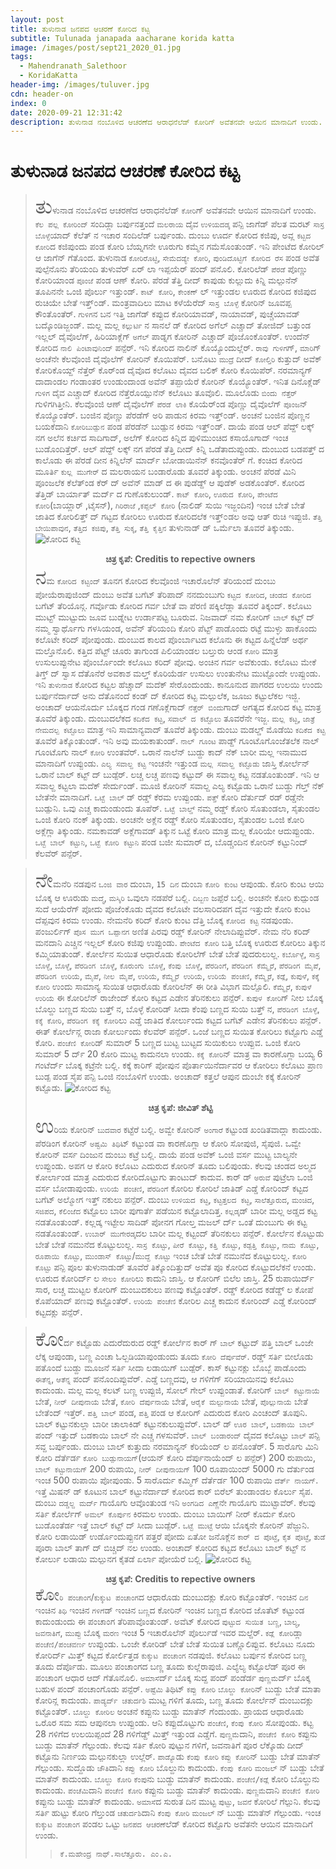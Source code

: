 ```yaml
---
layout: post
title: ತುಳುನಾಡ ಜನಪದ ಆಚರಣೆ ಕೋರಿದ ಕಟ್ಟ
subtitle: Tulunada janapada aacharane korida katta
image: /images/post/sept21_2020_01.jpg
tags:
  - Mahendranath_Salethoor
  - KoridaKatta
header-img: /images/tuluver.jpg
cdn: header-on
index: 0
date: 2020-09-21 12:31:42
description: ತುಳುನಾಡ ನಂಬೊಳಿದ ಆಚರಣೆದ ಆರಾಧನೆಲೆಡ್ ಕೋರಿಗ್ ಅವೆತನವೇ ಆಯಿನ ಮಾನಾದಿಗೆ ಉಂಡು.
---
```

# ತುಳುನಾಡ ಜನಪದ ಆಚರಣೆ ಕೋರಿದ ಕಟ್ಟ
 
> <span style='font-size: xx-large;'>ತು</span>ಳುನಾಡ ನಂಬೊಳಿದ ಆಚರಣೆದ ಆರಾಧನೆಲೆಡ್ `ಕೋರಿ`ಗ್ ಅವೆತನವೇ ಆಯಿನ ಮಾನಾದಿಗೆ ಉಂಡು. `ಕೆಲ ಪಲ್ಲ ಕೋರಿಂದ್` ಸಂದಿಡ್ಲಾ ಬರ್ಪುನತ್ತಂದೆ `ಮಲರಾಯ` ದೈವ `ಉಳಿಯದಡ್ಕ` ಪನ್ಪಿ ಜಾಗೆಡ್ ಪೆಲತ ಮರಟ್ `ಸಾಸ್ರ ಬೊಳ್ಳೆ`ಯಾದ್ ಕೆಲೆತ್ ನ ಇಚಾರ ಸಂದಿಲೆಡ್ ಬರ್ಪುಂಡು.  ದುಂಬು ಊರ್ದ ಕೋರಿದ  ಕಜಿಪು, ಅವ್ಲ `ಕಟ್ಟದ ಕೋರಿ`ದ ಕಜಿಪುಂದು ಪಂಡ ಕೋರಿ ಬೆಯ್ನಗನೇ ಊರುಗು ಕಮ್ಮೆನ ಗಮೆಸೊಂತುಂಡ್. ಇನಿ ಪೇಂಟೆದ ಕೋರಿಲ್ ಆ ಜಾಗೆನ್ ಗೆತೊಂದ. ತುಳುನಾಡ `ಕೋರಿರೊಟ್ಟಿ`, `ಸೇಮೆದಡ್ಯೇ ಕೋರಿ`, `ಪುಂಡಿದೊಟ್ಟಿಗೆ ಕೋರಿದ ರೆಸ` ಪಂಡ ಅವೆತ ಪುಲ್ಪೆನೊನು ತೆರಿಯಂದಿ ತುಳುವೆರ್ ಏರ್ ಲಾ ಇಪ್ಪಯೆರ್ ಪಂದ್ ಪನೊಲಿ. ಕೋರಿಲೆಡ್ `ಪೆರಡೆ` ಪೊಣ್ಣು ಕೋರಿಯಾಂಡ `ಪೂಂಜೆ` ಪಂಡ ಆಣ್ ಕೋರಿ. ಪೆರಡೆ ತೆತ್ತಿ ದೀದ್ ಕಾಪುಡು ಕುಲ್ಲುದು ಕಿನ್ನಿ ಮಲ್ಪುನೆನ್ ತೂಪಿನನೇ ಒಂಜಿ ಪೊರ್ಲು ಇತ್ತುಂಡ್. `ಕಾಟ್ ಕೋರಿ`, `ಕೇಂಕಣ್` ಲ್ ಇತ್ತುಂಡಲ ಊರುದ ಕೋರಿದ ಕಜಿಪುದ ರುಚಿಯೇ ಬೇತೆ ಇತ್ತ್೦ಡ್. ಮಂತ್ರವಾದಿಲು ಮಾಟ ಕಳೆಯೆರೆದ್ `ಸಾಸ್ರ ಬೊಳ್ಳೆ` ಕೋರಿನ್ ಜೂವಪ್ಪ ಕೌಂತೊಂತೆರ್. `ಗುಳಿಗ`ನ ಬನ ಇತ್ತಿ ಜಾಗೆಡ್ ಕಪ್ಪುದ ಕೋರಿಯಾವಡ್, ನಾಯಾವಡ್, ಪುಚ್ಚೆಯಾವಡ್ ಬದ್ಕೊಂಡಿಜ್ಜಂಡ್. ಮಲ್ಲ ಮಲ್ಲ `ಕಲ್ಲುರ್ಟಿ` ನ ಸಾನಲೆ ಡ್  ಕೋರಿದ ಅಗೆಲ್ ಎಚ್ಚಾದ್ ತೋಜಿದ್ ಬತ್ತುಂಡ ಇಲ್ಲಲ್ ದೈವೊಲೆಗ್, ಹಿರಿಯಾಕ್ಲೆಗ್ `ಅಗೆಲ್` ಪಾಡ್ನಗ ಕೋರಿನ್ ಎಚ್ಚಾದ್ ಪೊಜೊಂಕೊಂತೆರ್. ಉಂದೆನ್ ಕೋರಿದ `ನಾಲಿ ಪಿಂಟಾವುನಿಂದ್` ಪನ್ಪೆರ್. ಇನಿ ಕೋರಿದ ನಾಲಿನ್ ಕೊಯ್ಯೊಂದುಲ್ಲೆರ್. `ರಾವು ಗುಳಿಗ`ಗ್, `ಮಾರಿ`ಗ್ ಅಂಚೆನೇ ಕೆಲವೊಂಜಿ ದೈವೊಲೆಗ್ ಕೋರಿನ್ ಕೊಯಿಪೆರ್. ಬನೊಟು `ಮುದ್ರೆ` ದೀದ್ `ಕೋಲ್ತಿರಿ` ಕುತ್ತುದ್ ಅವೆಕ್ ಕೋರಿಕೊಯ್ದ್ ನೆತ್ತೆರ್ ಕೊರ್ಂಡ ದೈವೊದ ಕಲೊಟು ದೈವದ ಬಲಿಕ್ ಕೋರಿ ಕೊಯಿಪೆರ್. ನರಮಾನ್ಯಗ್ ದಾದಾಂಡಲ ಗಂಡಾಂತರ ಉಂಡುಂದಾಂಡ ಅವೆನ್ ತಪ್ಪಾಯೆರೆ ಕೋರಿನ್ ಕೊಯ್ಯೊಂತೆರ್. ಇನಿತ ದಿನೊಕ್ಲೆಡ್ `ಗುಳಿಗ` ದೈವ ಎಚ್ಚಾದ್ ಕೋರಿದ ನೆತ್ತೆರೊಯ್ಪುನೆನ್ ಕಲೊಟು ತೂವೊಲಿ.  ಮೂಲೊಡು `ಬಿಂದು ನೆತ್ತೆರ್` ಗುಳಿಗಗಿತ್ತೀನಿ. ಕೆಲವೊಂಜಿ ಆಣ್ ದೈವೊಲೆಗ್ `ಪೆರಡೆ ಲಾಕಿ` ಕೊಯೆರ್ಂಡ ಪೊಣ್ಣು ದೈವೊಲೆಗ್ `ಪೂಂಜ`ನ್ ಕೊಯ್ಯೊಂತೆರ್. ಬಂಜಿನ ಪೊಣ್ಣು ಪೆರಡೆಗ್ ಅರಿ ಪಾಡುನ ಕಿರಮ ಇತ್ತ್೦ಡ್. ಅಂಚನೆ ಬಂಜಿನ ಪೊಣ್ಣನ ಬಯಕೆದಾನಿ `ಕೋರಿಬುಡ್ಪುನ` ಪಂಡ ಪೆರಡೆನ್ ಬುಡ್ಪುನ ಕಿರಮ ಇತ್ತ್೦ಡ್. ದಾಯೆ ಪಂಡ ಆಲ್ ಪೆದ್ದ್ ಲಕ್ಕ್ ನಗ ಅಲೆನ ಕರ್ಚಿದ ಸಾದಿಗಾದ್, ಅಲೆಗ್ ಕೋರಿದ ಕಿನ್ನಿದ ಪುಳಿಮುಂಚಿದ ಕಸಾಯೊಗಾದ್ ಇಂಚ ಬುಡೊಂದಿತ್ತೆರ್. ಆಲ್ ಪೆದ್ದ್ ಲಕ್ಕ್ ನಗ ಪೆರಡೆ ತೆತ್ತಿ ದೀದ್ ಕಿನ್ನಿ ಒಡೆತಾದುಪ್ಪುಂಡು. ದುಂಬುದ ಬಡಪತ್ತ್ ದ ಕಾಲೊಡು ಈ ಪೆರಡೆ ದೀನ ಕಿನ್ನಿಲೆನ್ ಮಾರ್ದ್ ಬೋಡಾಯಿನೆನ್ ಕನವೊಂತೆರ್ ಗೆ. ಕಂಚಿದ ಕೋರಿದ ಮೂರ್ತಿ `ಕುಲ್ಲ ಮುಗೇರ್` ದ ಮಲರಾಯನ ಬಂಡಾರೊಡು ತೂವರೆ  ತಿಕ್ಕುಂಡು. ಅಂಚನೆ ಪೆರಡೆ ಮಿನಿ ಪೂಂಜಲೆಕ ಕೆಲೆತ್ಂಡ ಕೆರ್ ದ್ ಅವೆನ್ ಮಾಡ್ ದ ಈ ಪುಡೆಡ್ದ್ ಆ ಪುಡೆಕ್ ಅಡಕೊಂತೆರ್. ಕೋರಿದ ತೆತ್ತಿಡ್ ಬಾರ್ಯಾತ್ ಮರ್ದ್ ದ ಗುಣೊಕುಲುಂಡ್. `ಕಾಟ್ ಕೋರಿ`, `ಊರುದ ಕೋರಿ`, `ಪೇಂಟೆದ ಕೋರಿ`(ಬಾಯ್ಲಾರ್ ,ಟೈಸನ್), `ಗಿರಿರಾಜೆ` ,`ಕಪ್ಪಲ್ ಕೋರಿ` (ನಾಲಿಡ್ ಸುಯಿ ಇಜ್ಜಂದಿನ) ಇಂಚ ಬೇತೆ ಬೇತೆ ಜಾತಿದ ಕೋರಿಲಿತ್ತ್ ದ್ ಗಟ್ಟದ ಕೋರಿಲು ಊರುದ ಕೋರಿದಲೆಕ ಇತ್ತ್೦ಡಲ ಅವು ಆತ್ ರುಚಿ ಇಪ್ಪುಜಿ. `ತೆತ್ತಿ ಬೇಯಿಪಾವುನ`, `ತೆತ್ತಿದ ಕಜಿಪು`, `ತೆತ್ತಿ ಸುಕ್ಕ`, `ತೆತ್ತಿ ಕೈತ್ತಿನ` ತುಳುನಾಡ್ ಡ್ ಒರ್ಮೆಲಾ ತೂವರೆ ತಿಕ್ಕುಂಡು.
![ಕೋರಿದ ಕಟ್ಟ](/images/post/sept21_2020_01.jpg "ಕೋರಿ")
**<center>ಚಿತ್ರ ಕೃಪೆ: Creditis to repective owners</center>**
> <span style='font-size: xx-large;'>ನ</span>ಮ `ಕೋರಿದ ಕಟ್ಟಂದ್` ತೂನಗ ಕೋರಿದ ಕೆಲವೊಂಜಿ ಇಚಾರೊಲೆನ್ ತೆರಿಯಂದೆ ದುಂಬು ಪೋಯೆರಾಪುಜಿಂದ್ ದುಂಬು ಅವೆತ ಬಗೆಟ್ ತೆರಿಪಾದ್ ನನದುಂಬುಗು `ಕಟ್ಟದ ಕೋರಿದ`, `ಚಂಡದ ಕೋರಿದ` ಬಗೆಟ್ ತೆರಿಯೊನ್ಗ. ಗರ್ವೊಡು ಕೋರಿದ ಗರ್ವ ಬೇತೆ ವಾ ಪೆರಣಿ ಪಕ್ಕಿಲೆಡ್ಲಾ ತೂವರೆ ತಿಕ್ಕಂದ್. ಕಲೊಟು ಮುಟ್ಟ್ ಮುಟ್ಟುದು ಜೂವ ಬುಡ್ನೇಟ ಉರ್ಡಾಪಟ್ಟ ಬೂರುವ. ನಿಜವಾದ್ ನಮ ಕೋರಿಗ್ `ಬಾಲ್` ಕಟ್ಟ್ ದ್ ನಮ್ಮ ಸ್ವಾರ್ಥೊಗು ಗಳಸಿಯಂಡ, ಅವೆನ್ ತೆರಿಯಂದಿ ಕೋರಿ ಪೆಟ್ಟ್ ಪಾಡೊಂದು ರಟ್ಟೆ ಮುಳ್ಳು ಹಾಕೊಂದು ಕಲೊಟೇ ಕರಿದ್ ಪೋಪುಂಡು. ದುಂಬುದ ಕಾಲದ ಪೊಂರ್ಬಾಟದ ಕಲೊನು ಈ ಕಟ್ಟದ ಹಿನ್ನೆಲೆಡ್ ಅರ್ಥ ಮಲ್ತೊನೊಲಿ. ಕತ್ತಿದ ಪೆಟ್ಟ್ ಚೂರು ತಾಗುಂಡ ಪಿಲಿಯಾಂಡಲ ಬಲ್ತುರು ಆಂಡ `ಕೋರಿ` ಮಾತ್ರ ಉಸುಲುಪ್ಪುನೇಟ ಪೊಂರ್ಬೊಂದೇ ಕಲೊಟು ಕರಿದ್ ಪೋವು. ಅಂಚಿನ ಗರ್ವ ಅವೆಕುಂಡು. ಕಲೊಟು ಮೇಕೆ ತಿಗ್ತ್ ದ್ ಸ್ವಾಸ ದೆತೊನೆರೆ ಅವಕಾಶ ಮಲ್ತ್ ಕೊರಿಯೆರ್ಡ ಉಸುಲು ಉಂತುನೇಟ ಮುಟ್ಟೊಂದೇ ಉಪ್ಪುಂಡು. ಇನಿ `ತುಳುನಾಡ` ಕೋರಿದ ಕಟ್ಟಲ ಹೆಚ್ಚಾದ್ ಮದೆಕ್ ಸೇರೊಂದುಂಡು. ಕಾನೂನುದ ಪಾಗರದ ಉಲಯಿ ಉಂದು ಬರ್ಪುನೆರ್ದಾದ್ ಅನು ದೆತೊನಂದೆ ಕಂಡ್ ದ್ ಕೋರಿದ ಕಟ್ಟ ಮಲ್ಪುಲೆಕ, ಜೂಜು ಕಟ್ಟುಲೆಕಲ ಇಜ್ಜಿ. ಅಂಚಾದ್ ಆಯನೊರ್ದು ಬೊಕ್ಕದ ಗಂಡ ಗಣೊಕ್ಲೆಗಾದ್  `ನೆತ್ತೆರ್ ಬಿಂದು`ಗಾದ್ ಅಗತ್ಯದ ಕೋರಿದ ಕಟ್ಟ ಮಾತ್ರ ತೂವೆರೆ ತಿಕ್ಕುಂಡು. ದುಂಬುದಲೆಕದ `ಕದಿಕೆದ ಕಟ್ಟ`, `ಸವಾಲ್ ದ ಕಟ್ಟೊಲು` ತೂವರೆನೇ ಇಜ್ಜ. `ಮಲ್ಲ ಕಟ್ಟ`, `ಜಾತ್ರೆ ನೇಮದಲ್ಪ ಕಟ್ಟೊಲು` ಮಾತ್ರ ಇನಿ ಸಾಮಾನ್ಯವಾದ್ ತೂವೆರೆ ತಿಕ್ಕುಂಡು. ದುಂಬು ಮಡಲ್ಡ್ ಮೊಡೆಯಿ `ಕದಿಕೆದ ಕಟ್ಟ` ತೂವೆರೆ ತಿಕ್ಕೊಂತುಂಡ್. ಇನಿ ಅವು ಮಯಕಾತುಂಡ್. `ನಾಲ್ ಗೂಂಟ` ಪಾಡ್ದ್ ಗೂಂಟೊಗೊಂಜೆತಲೆಕ ನಾಲ್ ಗೂಂಟೊಗು ನಾಲ್ `ಕೋರಿ` ಉಂತವೆರ್. ಒರಾನೆ ನಾಲೆನ್ ಬುಡ್ದು ಕಾದ್ ನೆಕ್ ಬಾರೀ ಮಲ್ಲ ಇನಾಮುದ ಮಾನಾದಿಗೆ ಉಪ್ಪುಂಡು. `ಎಲ್ಯ ಸವಾಲ್ದ ಕಟ್ಟ` ಇಂಚನೇ ಇತ್ತುಂಡ `ಮಲ್ಲ ಸವಾಲ್ದ ಕಟ್ಟೊಡು` ಜಾಸ್ತಿ ಕೋರ್ಲೆನ್ ಒರಾನೆ ಬಾಲ್ ಕಟ್ಟ್ ದ್ ಬುಡ್ಪೆರ್. ಲಚ್ಚ ಲಚ್ಚ ಪಣವು ಕಟ್ಟುದ್ ಈ ಸವಾಲ್ದ ಕಟ್ಟ ನಡತೊಂತುಂಡ್. ಇನಿ ಆ ಸವಾಲ್ದ ಕಟ್ಟಲಾ ಮದೆಕ್ ಸೇರ್ದುಂಡ್.  ಮೂಜಿ ಕೋರಿನ್ ಸವಾಲ್ದ ಎಲ್ಯ ಕಟ್ಟೊಡು ಒರಾನೆ ಬುಡ್ದು ಗೆಲ್ತ್ ನೆಕ್ ಬೇತೆನೇ ಮಾನಾದಿಗೆ. `ಒಟ್ಟೆ ಬಾಲ್` ಡ್ ರಡ್ಡ್ ಕೆರಮ ಉಪ್ಪುಂಡು. `ಪತ್ತ್` ಕೋರಿ ದೆರ್ತುದ್ ರಡ್ ರಡ್ಡೆನೇ ಬುಡ್ಪುನಿ. ಒವು ಎಚ್ಚ ಕಾದುಂಡುಂದು ತೂಪೆರ್. `ಒಟ್ಟೆ ಬಾಲ್ಡ್` ನಮ್ಮ ರಡ್ಡ್ ಕೋರಿ ಸೊತುಂಡಲಾ, ಸೈತುಂಡಲ ಒಂಜಿ ಕೋರಿ ನಂಕ್ ತಿಕ್ಕುಂಡು. ಅಂಚನೇ ಅಕ್ಲೆನ ರಡ್ಡ್ ಕೋರಿ ಸೊತುಂಡಲ, ಸೈತುಂಡಲ ಒಂಜಿ ಕೋರಿ ಅಕ್ಲೆಗ್ಲಾ ತಿಕ್ಕುಂಡು. ನಮಕಾವಡ್ ಅಕ್ಲೆಗಾವಡ್ ತಿಕ್ಕುನ ಒಟ್ಟೆ ಕೋರಿ ಮಾತ್ರ ಮಲ್ಲ ಕೊರಿಯೇ ಆದುಪ್ಪುಂಡು. `ಒಟ್ಟೆ ಬಾಲ್ ಕಟ್ಟುನಿ`, `ಒಟ್ಟೆ ಕೋರಿ ಕಟ್ಟುನಿ` ಪಂಡ ಬಜೀ ಸುಮಾರ್ ದ, ಬೊಡ್ಚಂದಿನ ಕೋರಿನ್ ಕಟ್ಟುನಿಂದ್ ಕೆಲವೆರ್ ಪನ್ಪೆರ್.   

> <span style='font-size: xx-large;'>ನೇ</span>ಮನೆರಿ ನಡಪುನ `ಒಂಜಿ ವಾರ` ದುಂಬಾ, `15 ದಿನ` ದುಂಬಾ `ಕೋರಿ ಕುಂಟ` ಆಪುಂಡು. ಕೋರಿ ಕುಂಟ ಆಯಿ ಬೊಕ್ಕ ಆ ಊರುಡು `ಮದ್ಮೆ`, `ಮಸ್ಕಿರಿ` ಒವುಲಾ ನಡಪೆರೆ ಬಲ್ಲಿ. `ದಿಬ್ಬಣ` ಜಪ್ಪೆರೆ ಬಲ್ಲಿ. ಅಂಚನೇ ಕೋರಿ ಕುದ್ಪುಂಡ ಸುದೆ ಆಯೆರೆಗ್ ಪೋದು ಪೊಜೆಂಕೊಡು ದೈವದ ಕಲೊಟೇ ವಲಸಾರಿದಪಗ ದೈವ ಇತ್ತುದೇ ಕೋರಿ ಕುಂಟ ದೆಪ್ಪವುನ ಕಿರಮ ಉಂಡು. ನೇಮನೆರಿ ಕರಿದ್ ಕೋರಿ ಕುಂಟ ದೆತ್ತಿ ಬೊಕ್ಕ `ಕೋರಿದ ಕಟ್ಟ` ನಡಪುಂಡು. ಪಂಜುರ್ಲಿಗ್ `ಪೊಸ ಮುಗ ಒಪ್ಪಾನಗ` ಅಣಿತ ಪಿರವು ರಡ್ಡ್ ಕೋರಿನ್ ನೇಲಾದಿಪ್ಪುವೆರ್. ನೇಮ ನೆರಿ ಕರಿದ್ ಮನದಾನಿ ಎಚ್ಚಿನ ಇಲ್ಲಲ್ ಕೋರಿ ಕಜಿಪು ಉಪ್ಪುಂಡು. `ಪೇಂಟೆದ ಕೋರಿ` ಬತ್ತಿ ಬೊಕ್ಕ ಊರುದ ಕೋರಿಲು ತಿಕ್ಕುನ ಕಮ್ಮಿಯಾತುಂಡ್. ಕೋರ್ಲೆನ ಸುಯಿತ ಆಧಾರೊಡು ಕೋರಿಲೆಗ್ ಬೇತೆ ಬೇತೆ ಪುದರುಲುಲ್ಲ. `ಕರ್ಬೊಳ್ಳೆ`, `ಸಾಸ್ರ ಬೊಳ್ಳೆ`, `ಬೊಳ್ಳೆ`, `ಪೆರಡಿಂಗ ಬೊಳ್ಳೆ`, `ಕೊರುಂಗು ಬೊಳ್ಳೆ`, `ಕೆಂಪು ಬೊಳ್ಳೆ`, `ಪೆರಡಿಂಗೆ`, `ಪೆರಡಿಂಗ ಕೆಮ್ಮೈರೆ`, `ಪೆರಡಿಂಗ ಮೈಪೆ`, `ಪೆರಡಿಂಗ ಉರಿಯೆ`, `ಮೈಪೆ`, `ನೀಲ ಮೈಪೆ`, `ಉರಿಯೆ`, `ಕೆಮ್ಮೈರೆ ಉರಿಯೆ`, `ಉರಿಯೆ ಪಂಚಣಿ`, `ಕೆಮ್ಮೈರೆ`, `ಕಡ್ಲೆ`, `ಕುಪುಳೆ`, `ಕಕ್ಕೆ ಕೋರಿ` ಉಂದು ಸಾಮಾನ್ಯ ಸುಯಿತ ಆಧಾರೊಡು ಕೋರಿಲೆನ್ ಈ ರೀತಿ ವಿಭಾಗ ಮಲ್ಪೊಲಿ.  `ಕೆಮ್ಮೈರೆ`, `ಕುಪುಳೆ ಉರಿಯೆ` ಈ ಕೋರಿಲೆನ್ ರಾಜೇಂದ್ ಕೋರಿ ಕಟ್ಟದ ಎಡೇನ ತೆರಿನಕುಲು ಪನ್ಪೆರ್. `ಕುಪುಳ ಕೋರಿ`ಗ್ ನೀಲ ಬೊಕ್ಕ ಬೊಲ್ದು ಬಣ್ಣದ ಸುಯಿ ಬತ್ತ್ ನ, ಬೊಳ್ಳೆ ಕೋರಿಡ್ ಸೀದಾ ಕೆಂಪು ಬಣ್ಣದ ಸುಯಿ ಬತ್ತ್ ನ, `ಪೆರಡಿಂಗ ಬೊಳ್ಳೆ`, `ಕಕ್ಕೆ ಕೋರಿ`, `ಪೆರಡಿಂಗ ಕಕ್ಕೆ ಕೋರಿ`ಲು ಎಡ್ಡೆ ಜಾತಿದ ಕೋರ್ಲುಂದು ಕಟ್ಟದ ಬಗೆಟ್ ಎಡೇನ ತೆರಿನಕುಲು ಪನ್ಪೆರ್. ಈತ್ ಕೋರ್ಲೆನ್ಲ ರಾಜಾ ಕೋರ್ಲುಂದು ಕೆಲವೆರ್ ಪನ್ಪೆರ್. ಒಂಜೆ ಬಣ್ಣದ ಸುಯಿತ ಕೋರಿಲು ಕಟ್ಟೊಗು ಎಡ್ಡೆ ಕೋರಿ.  `ಪಂಚೆಣಿ ಕೋರಿ`ಡ್ ಸುಮಾರ್ 5 ಬಣ್ಣದ ಬುಟ್ಟ ಬುಟ್ಟದ ಸುಯಿಕುಲು ಉಪ್ಪುವ. ಒಂಜಿ ಕೋರಿ  ಸುಮಾರ್ 5 ರ್ದ್ 20 ಕೋರಿ ಮುಟ್ಟ ಕಾದುನಲಾ ಉಂಡು. `ಕಕ್ಕೆ ಕೋರಿ`ನ್ ಮಾತ್ರ ವಾ ಕಾರಣೊಗ್ಲಾ ಬಯ್ಯ 6 ಗಂಟೆರ್ದ್ ಬೊಕ್ಕ ಕಟ್ರೆನೇ ಬಲ್ಲಿ. ಕಕ್ಕೆ ಕಾರಿಗ್ ಪೋಪುನ ಪೊರ್ತಾಯಿನೆರ್ದಾವರ ಆ ಕೋರಿಲು ಕಲೊಟು ಪ್ರಾಣ ಬುಡ್ಪ ಪಂಡ ಸೈಪ ಪನ್ಪಿ ಒಂಜಿ ನಂಬೊಳಿಗೆ ಉಂಡು. ಅಂಚಾದ್ ಕತ್ತಲೆ ಆಪುನ ದುಂಬೇ ಕಕ್ಕೆ ಕೋರಿನ್ ಕಟ್ಟೊಡು. 
![ಕೋರಿದ ಕಟ್ಟ](/images/post/sept21_2020_03.jpg "ಕೋರಿ")
**<center>ಚಿತ್ರ ಕೃಪೆ: ಜೀವಿತ್ ಶೆಟ್ಟಿ</center>**
> <span style='font-size: xx-large;'>ಉ</span>ರಿಯ ಕೋರಿನ್ `ಬುದವಾರ` ಕಟ್ಟೆರೆ ಬಲ್ಲಿ. ಅವ್ವೇ ಕೋರಿನ್ `ಅಂಗಾರೆ` ಕಟ್ಟುಂಡ ಖಂಡಿತವಾದ್ಲಾ ಕಾದುಂಡು. ಪೆರಡಿಂಗ ಕೋರಿನ್ `ಅಷ್ಟಮಿ ತಿಥಿ`ಟ್ ಕಟ್ಟುಂಡ ವಾ ಕಾರಣೊಗ್ಲಾ ಆ ಕೋರಿ ಸೋಪುಜಿ, ಸೈಪುಜಿ. ಒವ್ವೇ ಕೋರಿನ್ ವರ್ಸ ದಿಂಜುನ ದುಂಬು ಕಟ್ರೆ ಬಲ್ಲಿ. ದಾಯೆ ಪಂಡ ಅವೆಕ್ ಒಂಜಿ ವರ್ಸ ಮುಟ್ಟ ಬಾಲ್ಯನೇ ಉಪ್ಪುಂಡು. ಅಪಗ ಆ ಕೋರಿ ಕಲೊಟು ಎದುರುದ ಕೋರಿನ್ ತೂದು ಬಲಿಪುಂಡು. ಕೆಲವು ಚಂಡದ ಅಲ್ಮದ ಕೋರ್ಲಾಂಡ ಮಾತ್ರ ಎದುರುದ ಕೋರಿದೊಟ್ಟುಗು ತಾಂಟುದ್ ಕಾದುವ.  ಕಾರ್ ಡ್ `ಅರುವೆ` ಪುಟ್ರೆಲಾ ಒಂಜಿ ವರ್ಸ ಬೋಡಾಪುಂಡು. `ಉರಿಯೆ ಪಂಚಣಿ`, `ಪೆರಡಿಂಗೆ` ಕೋರಿಲ ಕೋರಿಲೆ ಜಾತಿಡ್ ಎಡ್ಡೆ ಕೋರಿಂದ್ ಕಟ್ಟದ ಬಗೆಟ್ ಅಲ್ಮೋಗ ಇತ್ತ್ ನಕುಲು ಪನ್ಪೆರ್. ದುಂಬು `ಉಳಿಯದ ಕಟ್ಟ`, `ಕಟ್ಟತ್ತಲದ ಕಟ್ಟ`, `ಸಾಲೆತ್ತೂರುದ`, `ಮಂಚಿದ`, `ಸಜಿಪದ`, `ಕೆಲಿಂಜೆದ` ಕಟ್ಟೊಲು ಬಾರೀ ಪುಗಾರ್ತೆ ಪಡೆಯಿನ ಕಟ್ಟೊಲಾದಿತ್ತ. `ಕಲ್ಲಡ್ಕ`ಡ್ ಬಾರೀ ಮಲ್ಲ ಅಡ್ಡದ ಕಟ್ಟ ನಡತೊಂತುಂಡ್. ಕಲ್ಲಡ್ಕ ಇಟ್ಟೇಲ ಸಾದಿಡ್ ಪೋನಗ ಗೋಲ್ತ ಮಜಲ್ ರ್ದ್ ಒಂತೆ ದುಂಬುಗು ಈ ಕಟ್ಟ ನಡತೊಂತುಂಡ್. `ಉಬಾರ್ ಮುಗೇರಡ್ಕ`ದಲ ಬಾರೀ ಮಲ್ಲ ಕಟ್ಟಂದ್ ತೆರಿನಕುಲು ಪನ್ಪೆರ್. ಕೋರ್ಲೆನ ಕೊಟ್ಟುಡು ಬೇತೆ ಬೇತೆ ನಮುನೆದ ಕೊಟ್ಟುಲುಲ್ಲ. `ಸಾಸ್ರ ಕೊಟ್ಟು`, `ಪೀರೆ ಕೊಟ್ಟು`, `ಕತ್ತಿ ಕೊಟ್ಟು`, `ಕಡ್ಪತ್ತಿ ಕೊಟ್ಟು`, `ನಾಮ ಕೊಟ್ಟು`, `ರೂಪಾಯಿ ಕೊಟ್ಟು`, `ಮುಂಡಾಸ್ ಕೊಟ್ಟು`/`ಮುದ್ದೆ ಕೊಟ್ಟು` ಇಂಚ ಬೇತೆ ಬೇತೆ  ನಮುನೆದ ಕೊಟ್ಟುಲುಲ್ಲ. `ಕೋರಿ ಕೊಟ್ಟು` ಪನ್ಪಿ ಪೂಲ ತುಳುನಾಡುಡ್ ತೂವೆರೆ ತಿಕ್ಕೊಂದಿತ್ತುದ್ ಅವೆತ ಪೂ ಕೋರಿದ ಕೊಟ್ಟುದಲೆಕನೆ ಉಂಡು. ಊರುದ ಕೋರಿರ್ದ್ ಲ `ಸೇಲಂ ಕೋರಿ`ಲು ಕಾದುನಿ ಜಾಸ್ತಿ. ಆ ಕೋರಿಗ್ ಬಿಲೆಲ ಜಾಸ್ತಿ. 25 ರುಪಾಯಿರ್ದ್ ಸಾರ, ಲಚ್ಚ ಮುಟ್ಟಲ ಕೋರಿಗ್ ದುಂಬುದಕುಲು ಪಣವು ಕಟ್ಟೊಂತೆರ್. ರಡ್ಡ್ ಕೋರಿದ ಕಡೆಡ್ಡ್ ಲ ಕೋಪೆ ಕೊಪೆಯಾದ್ ಪಣವು ಕಟ್ಟೊಂತೆರ್. `ಉರಿಯೆ ಪಂಚೆಣಿ` ಕೋರಿಲ ಎಚ್ಚ ಕಾದುನ ಕೋರಿಂದ್ ಎಡ್ಡೆ ಕೋರಿಂದ್ ಕಟ್ಟದಕ್ಲು ಪನ್ಪೆರ್. 

> <span style='font-size: xx-large;'>ಕೋ</span>ರ್ದ ಕಟ್ಟೊಡು ಎದುರೆದುರುದ ರಡ್ಡ್ ಕೋರ್ಲೆನ ಕಾರ್ ಗ್ `ಬಾಲ್` ಕಟ್ಟುದ್ ಪತ್ತಿ ಬಾಲ್ ಒಂಜೇ ಲೆಕ್ಕ ಆಪುಂಡಾ, ಬಣ್ಣ ಎಂಚಾ ಓಲ್ಬಡಿಯಾಪುಂಡುಂದು ತೂದು `ಕೋರಿ ದೆರ್ಪುವೆರ್`. ರಡ್ಡ್ ಸರ್ತಿ ಬೀಲೊಡು ಪತೊಂದೆ ಬುಡ್ದು ಮೂಜನೆ ಸರ್ತಿ ಸೀದಾ ಲಡಾಯಿಗ್ ಬುಡ್ಪೆರ್. ಕಾಸ್ ಕಟ್ಟುನಕ್ಲು ಬೊಬ್ಬೆ ಪಾಡೊಂದು `ಈತೆನ್ನ`, `ಆತೆನ್ನ` ಪಂದ್ ಪನೊಂದಿಪ್ಪುವೆರ್. ಎಡ್ಡೆ ಬಣ್ಣದವು, ಆ ಗಳಿಗೆಗ್ ಸರಿಯಾಯಿನವು ಕಲೊಟು ಕಾದುಂಡು. ಮಲ್ಲ ಮಲ್ಲ ಕಲಟ್ ಬಣ್ಣ ಉಪ್ಪುಜಿ, ಸೋಲ್ ಗೇಲ್ ಉಪ್ಪುಂಡಾತೆ. ಕೋರಿಗ್ `ಬಾಲ್ ಕಟ್ಟುನಾಯೆ` ಬೇತೆ, `ನೀರ್ ದೀಪುನಾಯೆ` ಬೇತೆ, `ಕೋರಿ ದೆರ್ಪುನಾಯೆ` ಬೇತೆ, `ಆರೈಕೆ ಮಲ್ಪುನಾಯೆ` ಬೇತೆ, `ಪೊಲ್ಲುನಾಯೆ` ಬೇತೆ ಬೇತೆಂದ್ ಇತ್ತೆರ್. `ಪತ್ತಿ ಬಾಲ್` ಪಂಡ, `ಪತ್ತಿ` ಪಂಡ ಆ ಕೋರಿಗ್ ಎದುರುದ ಕೋರಿ ಎಂಚಂದ್ ತೂಪುನಿ. ಬಾಲ್ ಕಟ್ಟುನಕುಲ್ಲಾ ಬಾರೀ ಚಾಲಾಕಿಡ್ ಕಟ್ಟುನಕುಲುಪ್ಪುವೆರ್. ಬಾಲ್ ಡ್ `ಊರ ಬಾಲ್`, `ಬಡಕಾಯಿ ಬಾಲ್` ಪಂದ್ ಇತ್ತುದ್ ಬಡಕಾಯಿ ಬಾಲ್ ನೇ ಎಚ್ಚ ಗಳಸುವೆರ್. `ಬಾಲ್ ಬಂಡಾರಂದ್` ದೈವದ ಕಲೊಟ್ಟು `ಬಾಲ್` ಪನ್ಪಿ ಸವ್ದ ಬರ್ಪುಂಡು. ದುಂಬು ಬಾಲ್ ಕುತ್ತುದು ನರಮಾನ್ಯನ್ ಕೆರಿಯೆಂದ್ ಲ ಪನೊಂತೆರ್. 5 ಸಾರೊಗು ಮಿನಿ ಕೋರಿ ದೆರ್ತೆರ್ಡ `ಕೋರಿ ಬುಡ್ಪುನಾಯಗ್`(ಆಯನ್ ಕೋರಿ ದೆರ್ಪುನಾಯೆಂದ್ ಲ ಪನ್ಪೆರ್) 200 ರುಪಾಯಿ, `ಬಾಲ್ ಕಟ್ಟುನಾಯಗ್` 200 ರುಪಾಯಿ, `ನೀರ್ ದೀಪುನಾಯಗ್` 100 ರೂಪಾಯಿಂದ್ 5000 ಗು ದೆರ್ತುಂಡ ಇಂಚ 500 ರುಪಾಯಿ ಪೋಪುಂಡು. 5 ಸಾರೊರ್ದು ಕಮ್ಮಿಗ್ ದೆರ್ತೆರ್ಡ 100 ರುಪಾಯಿ `ದೆರ್ತ್ ನಾಯಗ್`. ಇತ್ತೆ ಮಿಷನ್ ಡ್ ಕೂಟುನ ಬಾಲ್ ಕಟ್ಟುನೆರ್ದಾದ್ ಕೋರಿದ ಕಾರ್ ಬಿರೆಲ್ ತುಂಡಾಂಡಲ ಕೊರ್ಲು ಸೈಪ. ದುಂಬು `ದಡ್ಡಲ್ದ ಮರ್ದ್` ಗಾಯೊಗು ಆವೊಂತುಂಡ ಇನಿ `ಅಂಗಡಿದ ಎಣ್ಣೆ`ನೇ ಗಾಯೊಗು ಮುಟ್ಟಾವೆರ್. ಕೆಲವು ಸರ್ತಿ ಕೋರ್ಲೆಗ್ `ಅಮಲ್ ಕೊರ್ಪುನ` ಕಿರಮಲ ಉಂಡು. ದುಂಬು ಬಾಯಿಗ್ ನೀರ್ ಕೊರ್ದು ಕೋರಿ ಬುಡೊಂತೆರ್ಡ ಇತ್ತೆ ಬಾಲ್ ಕಟ್ಟ್ ದ್ ಸೀದಾ ಬುಡ್ಪೆರ್. `ಒಟ್ಟೆ ಮುಟ್ಟೆ` ಆಯಿ ಬೊಕ್ಕನೇ ಕೋರಿನ್ ಪೆಜ್ಜುನಿ. ಕೋರಿ ಲಡಾಯಿಡ್ ಉರ್ಡೊಂದುಪ್ಪುನಗ ಪತ್ತರೆ ಪೋದು ಏತೋ ಜನೊಕ್ಲೆನ `ಕಾರ್ ದ ಪೊಟ್ಟೆ`, `ಕೈತ ಪೊಟ್ಟೆ`, `ತುಡೆ` ಪೂರಾ ಬಾಲ್ ತಾಗ್ ದ್ ಬಿಚ್ಚಿದ್ ನಲ ಉಂಡು. ಅಂಚಾದ್ ಕೋರಿದ ಕಟ್ಟದ ಕಲೊಟು ಬಾಲ್ ಕಟ್ಟ್ ನ ಕೋರ್ಲು ಲಡಾಯಿ ಮಲ್ಪುನಗ ಕೈತಡೆ ಏರ್ಲಾ ಪೋಯೆರೆ ಬಲ್ಲಿ. 
![ಕೋರಿದ ಕಟ್ಟ](/images/post/sept21_2020_02.jpg "ಕೋರಿ")
**<center>ಚಿತ್ರ ಕೃಪೆ: Creditis to repective owners</center>**
> <span style='font-size: xx-large;'>`ಕೋ`</span>`ರಿ ಪಂಚಾಂಗ`/`ಕುಕ್ಕುಟ ಪಂಚಾಂಗ`ದ ಆಧಾರೊಡು ದುಂಬುದಕ್ಲು ಕೋರಿ ಕಟ್ಟೊಂತೆರ್. ಇಂಚಿನ `ದಿನ` ಇಂಚಿನ `ತಿಥಿ` ಇಂಚಿನ `ಗಳಿಗೆ`ಡ್ ಇಂಚಿನ `ಬಣ್ಣ`ದ ಕೋರಿನ್ ಇಂಚಿನ ಬಣ್ಣದ ಕೋರಿದ ಜೊತೆಟ್ ಕಟ್ಟುಂಡ ಕಾದುಂಡುಂದು ಈ ಪಂಚಾಂಗ ತೆರಿಪಾವೊಂತುಂಡ್. ಅವೆಟ್ ಕೋರಿದ `ಪುಟ್ಟುದ ಸುಯಿತ ಬಣ್ಣ`, `ಬಾಲ್ಯ`, `ಜವನಾತಿಗೆ`, `ಮುಪ್ಪು` ಬೊಕ್ಕ `ಮರಣ` ಇಂಚ 5 ಇಚಾರೊಲೆನ್ ಪೊರ್ಲುಡೆ ಇವರ ಮಲ್ದೆರ್. `ಕಡ್ಲೆ ಕೋರಿ`ಡ್ಲಾ `ಪಂಚೆಣಿ/ಪಂಚವರ್ಣ` ಉಪ್ಪುಂಡು. ಒಂಜೇ ಕೋರಿಡ್ ಬೇತೆ ಬೇತೆ ಸುಯಿತ ಬಣ್ಣೊಲಿಪ್ಪುವ. ಕಲೊಟು ನೂದು ಕೋರಿರ್ದ್ ಮಿತ್ತ್ ಕಟ್ಟದ ಕೋರ್ಲಿತ್ತಡ `ಕುಕ್ಕುಟ ಪಂಚಾಂಗ` ನಡಪುಜಿ. ಕಲೊಟು ಬರ್ಪುನ ಕೋರಿದ ಬಣ್ಣ ತೂದು ದೆರ್ಪೊಡು. ಮೂಲು ಪಂಚಾಂಗದ ಬಣ್ಣ ತೂದು ಕುಲ್ಲೆರಾಪುಜಿ. ಎಲ್ಯೆಲ್ಯ ಕಟ್ಟೊಲೆಡ್ ಪೂರ ಈ ಪಂಚಾಂಗ ಆಧಾರ ಆದ್ ಗೆತೊನೊಲಿ. `ಅಮಾಸೆ`ರ್ದ್ ಬೊಕ್ಕ ಸುದ್ದ ಪಂದ್ ಪಂಡೆರ್ಡ `ಪುಣ್ಣಮೆ`ರ್ದ್ ಬೊಕ್ಕ ಬಹುಳ ಪಂದ್ ಪಂಚಾಂಗೊಡು ಪನ್ಪೆರ್.  `ಅಷ್ಟೆಮಿ` ತಿಥಿಟ್ `ಕಪ್ಪು ಕೋರಿ` `ಬೊಲ್ದು ಕೋರಿ`ನ್ ಬುಡ್ದು ಬೇತೆ ಮಾತಾ ಕೋರಿನ್ಲ ಕಾದುಂಡು. `ಪಾಡ್ಯರ್ದ್ ಚತುರ್ದಶಿ` ಮುಟ್ಟ ಗಳಿಗೆ ತೂದು, ಬಣ್ಣ ತೂದು ಕೋರ್ಲೆನ್ ದುಂಬುದಕ್ಲು ಕಟ್ಟೊಂತೆರ್. `ಬೊಲ್ದು ಕೋರಿಲ` ಅಂಚನೆ ಕಪ್ಪುನು ಬುಡ್ದು ಮಾತೆನ್ ಗೆಂದುಂಡು. ಪ್ರಾಯದ ಆಧಾರೊಡು ಒರೊರ ಸಮ ಸಮ ಆಪುನಲಾ ಉಪ್ಪುಂಡು. ಆನಿ ಕಪ್ಪುದೊಟ್ಟುಗು `ಪಂಚೆಣಿ`, `ಕೆಂಪು ಕೋರಿ` ಸೋಪುಂಡು. ಕಟ್ಟ 28 ಗಳಿಗೆದ ಉಲಯಿಪ್ಪಂದೆ 28 ಗಳಿಗೆಡ್ದ್ ಮಿತ್ತ್ ಇತ್ತುಂಡ ಎಡ್ಡೆಗೆ. `ಪುಣ್ಣಮೆ`ದಾನಿ, `ಪಂಚೆಣಿ ಕೋರಿ` ಕಪ್ಪುನು ಬುಡ್ದು ಮಾತೆನ್ ಗೆಲ್ಪುಂಡು. ಕೆಲವು ಸರ್ತಿ ಕೋರಿ ಪುಟ್ಟುನ ಗಳಿಗೆ, ಜವನಾತಿಗೆ ಪೂರ ಲೆಕ್ಕೊಡು ದೀದ್ ಕಟ್ಟೊನು ನಿರ್ಣಯ ಮಲ್ಪುನಕುಲ್ಲಾ ಉಲ್ಲೆರ್. `ಪಾಡ್ಯೊ`ಡು `ಕೆಂಪು ಕೋರಿ` `ಕಪ್ಪು ಕೋರಿ`ನ್ ಬುಡ್ದು ಬೇತೆ ಮಾತೆನ್ ಗೆಲ್ಪುಂಡು. ಸುದ್ದೊಡು `ಚೌತಿ`ದಾನಿ `ಕಪ್ಪು ಕೋರಿ` ಬೊಲ್ದುನು ಕಾದುಂಡು. `ಕೆಂಪು ಕೋರಿ` `ಮಂಜಲ್` ನ್ ಬುಡ್ದು ಬೇತೆ ಮಾತೆನ್ ಕಾದುಂಡು. `ಬೊಲ್ದು ಕೋರಿ` `ಕೆಂಪು`ನು ಬುಡ್ದು ಮಾತೆನ್ ಕಾದುಂಡು. `ಪಂಚೆಣಿ/ಕಡ್ಲೆ` ಕೋರಿ ಬೊಲ್ದುನು ಕಾದುಂಡು. `ಪಂಚೆಮಿ`ದಾನಿ `ಪಂಚೆಣಿ ಕೋರಿ` ಕಪ್ಪುನು ಬುಡ್ದು ಮಾತೆನ್ ಕಾದುಂಡು. `ಪುಣ್ಣಮೆ`ದಾನಿ `ಪಂಚೆಣಿ ಕೋರಿ` ಕಪ್ಪುನು ಬುಡ್ದು ಮಾತೆನ್ ಕಾದುಂಡು. `ಅಮಾಸೆ`ದ ಸುರುತ ದಿನ ಮುಟ್ಟ `ಪುಟ್ಟು`, `ಜವನೆ` ಕೋರಿಲೆ ಗೆಲ್ಪುನಿ. ಕೆಲವು ಸರ್ತಿ ಹುಟ್ಟು ಕೋರಿ ಗೆಲ್ತುಂಡ `ಚತುರ್ದಶಿ`ದಾನಿ `ಕೆಂಪು ಕೋರಿ` `ಮಂಜಲ್` ನ್ ಬುಡ್ದು ಮಾತೆನ್ ಗೆಲ್ಪುಂಡು. ಇಂಚ `ಕುಕ್ಕುಟ ಪಂಚಾಂಗ` ಪಂಡಲ ಒಟ್ಟು `ಜನಪದ ಆಚರಣೆ`ಲೆಡ್ ಕೋರಿದ ಕಟ್ಟೊಗು ಅವೆತನೇ ಆಯಿನ ಮಾನಾದಿಗೆ ಉಂಡು.
>> `ಕೆ.ಮಹೇಂದ್ರ ನಾಥ್.ಸಾಲೆತ್ತೂರು. ಎಂ.ಎ.`


